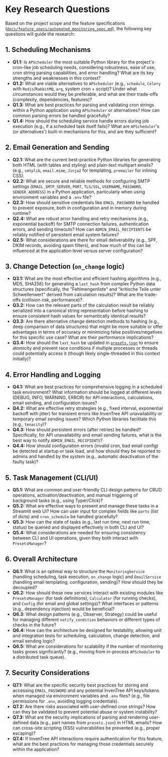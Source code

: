 # Key Research Questions

Based on the project scope and the feature specifications ([`docs/feature_specs/automated_monitoring_spec.md`](docs/feature_specs/automated_monitoring_spec.md:1)), the following key questions will guide the research:

## 1. Scheduling Mechanisms

*   **Q1.1:** Is `APScheduler` the most suitable Python library for the project's cron-like job scheduling needs, considering robustness, ease of use, cron string parsing capabilities, and error handling? What are its key strengths and weaknesses in this context?
*   **Q1.2:** What are viable alternatives to `APScheduler` (e.g., `schedule`, `Celery` with `Redis`/`RabbitMQ`, `arq`, system cron + script)? Under what circumstances would they be preferable, and what are their trade-offs (complexity, dependencies, features)?
*   **Q1.3:** What are best practices for parsing and validating cron strings within a Python application using `APScheduler` or alternatives? How can common parsing errors be handled gracefully?
*   **Q1.4:** How should the scheduling service handle errors during job execution (e.g., if a scheduled task itself fails)? What are `APScheduler`'s (or alternatives') built-in mechanisms for this, and are they sufficient?

## 2. Email Generation and Sending

*   **Q2.1:** What are the current best-practice Python libraries for generating both HTML (with tables and styling) and plain-text multipart emails? (e.g., `smtplib`, `email.mime`, `Jinja2` for templating, `premailer` for inlining CSS).
*   **Q2.2:** What are secure and reliable methods for configuring SMTP settings (`EMAIL_SMTP_SERVER`, `PORT`, `TLS/SSL`, `USERNAME`, `PASSWORD`, `SENDER_ADDRESS`) in a Python application, particularly when using environment variables and a `.env` file?
*   **Q2.3:** How should sensitive credentials like `EMAIL_PASSWORD` be handled to prevent exposure, both in configuration and in memory during runtime?
*   **Q2.4:** What are robust error handling and retry mechanisms (e.g., exponential backoff) for SMTP connection failures, authentication errors, and sending timeouts? How can `ADMIN_EMAIL_RECIPIENTS` be reliably notified of persistent email system failures?
*   **Q2.5:** What considerations are there for email deliverability (e.g., SPF, DKIM records, avoiding spam filters), and how much of this can be influenced at the application level versus server configuration?

## 3. Change Detection (`on_change` logic)

*   **Q3.1:** What are the most effective and efficient hashing algorithms (e.g., MD5, SHA256) for generating a `last_hash` from complex Python data structures (specifically, the "Fehlmengenliste" and "kritische Teile unter Schwellenwert" derived from calculation results)? What are the trade-offs (collision risk, performance)?
*   **Q3.2:** How can the relevant parts of the calculation result be reliably serialized into a canonical string representation before hashing to ensure consistent hash values for semantically identical results?
*   **Q3.3:** Are there alternative change detection methods to hashing (e.g., deep comparison of data structures) that might be more suitable or offer advantages in terms of accuracy or minimizing false positives/negatives for this specific use case? What are their performance implications?
*   **Q3.4:** How should the `last_hash` be updated in [`presets.json`](presets.json) to ensure atomicity and prevent race conditions if multiple processes or threads could potentially access it (though likely single-threaded in this context initially)?

## 4. Error Handling and Logging

*   **Q4.1:** What are best practices for comprehensive logging in a scheduled task environment? What information should be logged at different levels (DEBUG, INFO, WARNING, ERROR) for API interactions, calculations, email sending, and configuration issues?
*   **Q4.2:** What are effective retry strategies (e.g., fixed interval, exponential backoff with jitter) for transient errors like InvenTree API unavailability or temporary email sending issues? Which Python libraries facilitate this (e.g., `tenacity`)?
*   **Q4.3:** How should persistent errors (after retries) be handled? Specifically, for API unavailability and email sending failures, what is the best way to notify `ADMIN_EMAIL_RECIPIENTS`?
*   **Q4.4:** How should configuration errors (invalid cron, bad email config) be detected at startup or task load, and how should they be reported to admins and handled by the system (e.g., automatic deactivation of the faulty task)?

## 5. Task Management (CLI/UI)

*   **Q5.1:** What are common and user-friendly CLI design patterns for CRUD operations, activation/deactivation, and manual triggering of background tasks (e.g., using Typer/Click)?
*   **Q5.2:** What are effective ways to present and manage these tasks in a Streamlit web UI? How can user input for complex fields like `parts` (list of dicts) and `cron_schedule` be handled gracefully?
*   **Q5.3:** How can the state of tasks (e.g., last run time, next run time, status) be queried and displayed effectively in both CLI and UI?
*   **Q5.4:** What considerations are needed for ensuring consistency between CLI and UI operations, given they both interact with `PresetsManager`?

## 6. Overall Architecture

*   **Q6.1:** What is an optimal way to structure the `MonitoringService` (handling scheduling, task execution, `on_change` logic) and `EmailService` (handling email templating, configuration, sending)? How should they be decoupled?
*   **Q6.2:** How should these new services interact with existing modules like `PresetsManager` (for task definitions), `Calculator` (for running checks), and `Config` (for email and global settings)? What interfaces or patterns (e.g., dependency injection) would be beneficial?
*   **Q6.3:** What design patterns (e.g., Observer, Strategy) could be useful for managing different `notify_condition` behaviors or different types of checks in the future?
*   **Q6.4:** How can the architecture be designed for testability, allowing unit and integration tests for scheduling, calculation, change detection, and email sending logic?
*   **Q6.5:** What are considerations for scalability if the number of monitoring tasks grows significantly? (e.g., moving from in-process `APScheduler` to a distributed task queue).

## 7. Security Considerations

*   **Q7.1:** What are the specific security best practices for storing and accessing `EMAIL_PASSWORD` and any potential InvenTree API keys/tokens when managed via environment variables and `.env` files? (e.g., file permissions for `.env`, avoiding logging credentials).
*   **Q7.2:** Are there risks associated with user-defined cron strings? How can they be validated to prevent potential abuse or system instability?
*   **Q7.3:** What are the security implications of parsing and rendering user-defined data (e.g., part names from `presets.json`) in HTML emails? How can cross-site scripting (XSS) vulnerabilities be prevented (e.g., proper escaping)?
*   **Q7.4:** If InvenTree API interactions require authentication for this feature, what are the best practices for managing those credentials securely within the application?